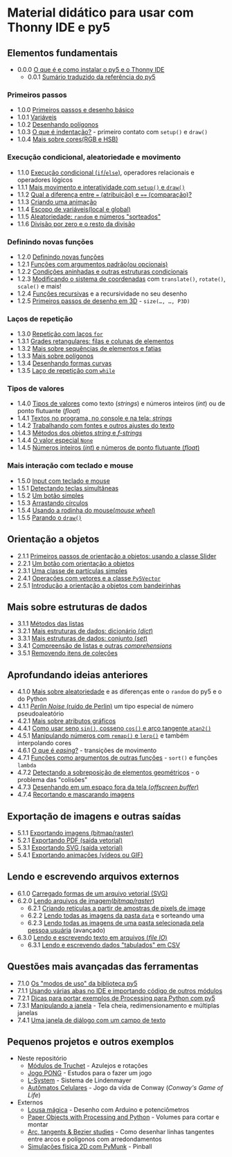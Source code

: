 # Material didático para usar com Thonny IDE e py5

## Elementos fundamentais

- 0.0.0 [O que é e como instalar o py5 e o Thonny IDE](https://abav.lugaralgum.com/como-instalar-py5/)
  - 0.0.1 [Sumário traduzido da referência do py5](sumario-referencia-py5.md)

### Primeiros passos
- 1.0.0 [Primeiros passos e desenho básico](desenho-basico_py.md)
- 1.0.1 [Variáveis](variaveis.md)
- 1.0.2 [Desenhando polígonos](poligonos_1.md)
- 1.0.3 [O que é indentação?](indentacao.md) - primeiro contato com `setup()` e `draw()`
- 1.0.4 [Mais sobre cores(RGB e HSB)](mais_sobre_cores.md)

### Execução condicional, aleatoriedade e movimento
- 1.1.0 [Execução condicional (`if`/`else`)](condicionais_py.md), operadores relacionais e operadores lógicos
- 1.1.1 [Mais movimento e interatividade com `setup()` e `draw()`](setup_draw.md)
- 1.1.2 [Qual a diferença entre `=` (atribuição) e `==` (comparação)?](atribuicao-e-comparacao.md)
- 1.1.3 [Criando uma animação](movimento_py.md)
- 1.1.4 [Escopo de variáveis(local e global)](escopo_py.md)
- 1.1.5 [Aleatoriedade: `random` e números "sorteados"](aleatoriedade_1.md)
- 1.1.6 [Divisão por zero e o resto da divisão](divisao.md) 

### Definindo novas funções
- 1.2.0 [Definindo novas funções](funcoes_py.md)
- 1.2.1 [Funções com argumentos padrão(ou opcionais)](funcoes_2.md)
- 1.2.2 [Condições aninhadas e outras estruturas condicionais](condicionais_2.md)
- 1.2.3 [Modificando o sistema de coordenadas](transformacoes_coordenadas.md) com `translate()`, `rotate()`, `scale()` e mais!
- 1.2.4 [Funções recursivas](recursao_py.md) e a recursividade no seu desenho 
- 1.2.5 [Primeiros passos de desenho em 3D](desenho-3D.md) - `size(…, …, P3D)`

### Laços de repetição
- 1.3.0 [Repetição com laços `for`](lacos_py.md)
- 1.3.1 [Grades retangulares: filas e colunas de elementos](grades.md)
- 1.3.2 [Mais sobre sequências de elementos e fatias](mais_sequencias.md)
- 1.3.3 [Mais sobre polígonos](poligonos_2.md)
- 1.3.4 [Desenhando formas curvas](curvas.md)
- 1.3.5 [Laço de repetição com `while`](while.md)

### Tipos de valores
- 1.4.0 [Tipos de valores](tipagem_py.md) como texto (*strings*) e números inteiros (*int*) ou de ponto flutuante (*float*)
- 1.4.1 [Textos no programa, no console e na tela: *strings*](strings_py.md)
- 1.4.2 [Trabalhando com fontes e outros ajustes do texto](tipografia.md) 
- 1.4.3 [Métodos dos objetos *string* e *f-strings*](string_methods.md) 
- 1.4.4 [O valor especial `None`](None.md)
- 1.4.5 [Números inteiros (*int*) e números de ponto flutuante (*float*)](numeros.md)

### Mais interação com teclado e mouse
- 1.5.0 [Input com teclado e mouse](input_py.md)
- 1.5.1 [Detectando teclas simultâneas](teclas_simultaneas.md)
- 1.5.2 [Um botão simples](botao_simples.md)
- 1.5.3 [Arrastando círculos](arrastando_circulos.md)
- 1.5.4 [Usando a rodinha do mouse(*mouse wheel*)](rodinha_mouse.md)
- 1.5.5 [Parando o `draw()`](no_loop.md)

## Orientação a objetos
- 2.1.1 [Primeiros passos de orientação a objetos: usando a classe Slider](slider_com_OO.md)
- 2.2.1 [Um botão com orientação a objetos](botao_com_OO.md)
- 2.3.1 [Uma classe de partículas simples](particulas.md)
- 2.4.1 [Operações com vetores e a classe `Py5Vector`](vetores.md)
- 2.5.1 [Introdução a orientação a objetos com bandeirinhas](bandeirinhas/README.md)

## Mais sobre estruturas de dados
- 3.1.1 [Métodos das listas](list_methods.md)
- 3.2.1 [Mais estruturas de dados: dicionário (_dict_)](dicionarios.md)
- 3.3.1 [Mais estruturas de dados: conjunto (_set_)](conjuntos.md)
- 3.4.1 [Compreensão de listas e outras *comprehensions*](comprehension.md)
- 3.5.1 [Removendo itens de coleções](removendo_itens.md)

## Aprofundando ideias anteriores
- 4.1.0 [Mais sobre aleatoriedade](aleatoriedade_2.md) e as diferenças ente o `random` do py5 e o do Python
- 4.1.1 [*Perlin Noise* (ruído de Perlin)](noise.md) um tipo especial de número pseudoaleatório
- 4.2.1 [Mais sobre atributos gráficos](mais_atributos_graficos.md)
- 4.4.1 [Como usar seno `sin()`, cosseno `cos()` e arco tangente `atan2()`](seno_cosseno_atan2.md) 
- 4.5.1 [Manipulando números com `remap()` e `lerp()`](map_lerp.md) e também interpolando cores
- 4.6.1 [O que é *easing*?](easing.md) - transições de movimento
- 4.7.1 [Funções como argumentos de outras funções](funcoes-como-argumentos.md) - `sort()` e funções `lambda`
- 4.7.2 [Detectando a sobreposição de elementos geométricos](colisoes.md) - o problema das "colisões"
- 4.7.3 [Desenhando em um espaço fora da tela (*offscreen buffer*)](offscreen_buffer.md)  
- 4.7.4 [Recortando e mascarando imagens](recortando_imagens.md)

## Exportação de imagens e outras saídas
- 5.1.1 [Exportando imagens (bitmap/raster)](exportando_imagem.md)
- 5.2.1 [Exportando PDF (saída vetorial)](exportando_pdf.md)
- 5.3.1 [Exportando SVG (saída vetorial)](exportando_svg.md)
- 5.4.1 [Exportando animações (vídeos ou GIF)](exportar_animacoes.md)

## Lendo e escrevendo arquivos externos
- 6.1.0 [Carregado formas de um arquivo vetorial (SVG)](recursos_vetoriais_externos.md)
- 6.2.0 [Lendo arquivos de imagem(*bitmap/raster*)](imagens_externas.md)
  - 6.2.1 [Criando retículas a partir de amostras de pixels de image](reticulas.md)
  - 6.2.2 [Lendo todas as imagens da pasta `data`](imagens_externas_pasta2.md) e sorteando uma
  - 6.2.3 [Lendo todas as imagens de uma pasta selecionada pela pessoa usuária](imagens_externas_pasta.md) (avançado)
- 6.3.0 [Lendo e escrevendo texto em arquivos (*file IO*)](file_IO.md)
  - 6.3.1 [Lendo e escrevendo dados "tabulados" em CSV](file_IO2.md)

## Questões mais avançadas das ferramentas
- 7.1.0 [Os "modos de uso" da biblioteca py5](os_modos_de_py5.md)
- 7.1.1 [Usando várias abas no IDE e importando código de outros módulos](modulos.md) 
- 7.2.1 [Dicas para portar exemplos de Processing para Python com py5](java_para_python.md)
- 7.3.1 [Manipulando a janela](mais_que_size.md) - Tela cheia, redimensionamento e múltiplas janelas
- 7.4.1 [Uma janela de diálogo com um campo de texto](input_janela.md)
  <!-- - 7.5.1 usando bibliotecas externas Python e Java) -->

## Pequenos projetos e outros exemplos
- Neste repositório
    - [Módulos de Truchet](truchet.md) - Azulejos e rotações
    - [Jogo PONG](pong/README.md) - Estudos para o fazer um jogo
    - [L-System](LSystem.md) - Sistema de Lindenmayer
    - [Autômatos Celulares](automatos-celulares.md) - Jogo da vida de Conway (*Conway's Game of Life*)
- Externos
    - [Lousa mágica](https://abav.lugaralgum.com/lousa-magica) - Desenho com Arduino e potenciômetros
    - [Paper Objects with Processing and Python](https://abav.lugaralgum.com/Paper-objects-with-Processing-and-Python) - Volumes para cortar e montar
    - [Arc, tangents & Bezier studies](https://abav.lugaralgum.com/arc_tangents_and_bezier_studies) - Como desenhar linhas tangentes entre arcos e polígonos com arredondamentos
    - [Simulações física 2D com PyMunk](https://github.com/villares/pymunk-pinball-paulista) - Pinball
